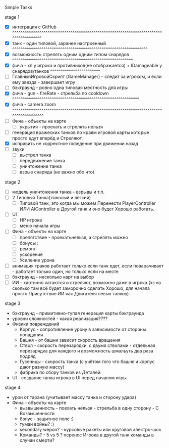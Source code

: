 ﻿Simple Tasks

stage 1
- [x] интеграция с GitHub ^^^^^^^^^^^^^^^^^^^^^^^^^^^^^^^^^^^^^^^^^^^^^^^^^^^^^^^^^^^^^^^^^^^^^^^^^^^^^^^^^^^^^^
- [x] танк - один типовой, заранее настроенный ^^^^^^^^^^^^^^^^^^^^^^^^^^^^^^^^^^^^^^^^^^^^^^^^^^^^^^^^^^^^^^^^^
- [x] возможность стрелять одним одним типом снарядов ^^^^^^^^^^^^^^^^^^^^^^^^^^^^^^^^^^^^^^^^^^^^^^^^^^^^^^^^^^
- [x] фича - хп у игрока и противников(не отображается) + IDamageable у снарядов/танков ^^^^^^^^^^^^^^^^^^^^^^^^
- [ ] ГлавныйИгровойСкрипт (GameManager) - следит за игроком, и если ему звезда - завершает игру 
- [ ] бэкграунд - ровно одна типовая местность для игры
- [x] фича - gun - fireRate - стрельба по cooldown ^^^^^^^^^^^^^^^^^^^^^^^^^^^^^^^^^^^^^^^^^^^^^^^^^^^^^^^^^^^^^
- [x] фича - camera zoom ^^^^^^^^^^^^^^^^^^^^^^^^^^^^^^^^^^^^^^^^^^^^^^^^^^^^^^^^^^^^^^^^^^^^^^^^^^^^^^^^^^^^^^^
- [ ] Фича - объекты на карте
  - [ ] укрытия - проехать и стрелять нельзя
- [ ] генерация вражеских танков по краям игровой карты которые просто едут вперёд и Стреляют.
- [x] исправить не корректное поведение при движении назад
- [ ] звуки
  - [ ] выстрел танка 
  - [ ] передвижение танка
  - [ ] уничтожение танка
  - [ ] взрыв снаряда (не важно обо что)

stage 2
- [ ] модель уничтожения танка - взрывы и т.п.
- [ ] 2 Типовый Танка(тяжолый и лёгкий) 
  - [ ] Типовой танк, это когда мы можем Перенести PlayerController ИЛИ AIController в Другой танк и оно будет Хорошо работать.
- [ ] UI
  - [ ] HP игрока
  - [ ] меню начала игры
- [ ] Фича - объекты на карте
  - [ ] препятствие - проехатьнельзя, а стрелять можно
   - [ ] бонусы :
    - [ ] ремонт
    - [ ] ускорение
    - [ ] Усиление урона
- [ ] анимация траков работает только если танк едет, если поварачивает - работает только один, но только если на месте    
- [ ] бэкграунд - несколько карт на выбор
- [ ] ИИ - хаотично катаются и стреляют, возможно даже в игрока.(хз на сколько там всё будет заморочно сделать Хорошо, для начала просто Присутствие ИИ как Двигателя левых танков)

stage 3
- бэкграунд - примитивно-тупая генерация карты бэкграунда
- уровни сложностей - какая реализация????
- Физики повреждений
  - Корпус - сопротивление урону в зависимости от стороны попадания
  - Башня - от башни зависит скорость вращения
  - Ствол - скорость перезарядки, с двумя стволами - отдельная перезарядка для каждого и возможность шмальуть два раза подряд
  - Гусеницы - скорость танка (с учётом того что башня и корпус дают разную массу)
  - фабрика по сбору танков из Деталей.
- UI - создание танка игрока в UI перед началом игры

stage 4
- урон от тарана (учитывает массу танка и сторону удара)
- Фича - объекты на карте 
  - вызвышенность - поехать нельзя - стрельба в одну сторону - С Возвышенности
  - бонус - защитное поле :)
  - туман войны? :)
  - secondary wepon? - курсовые ракеты или круговой электро-шок
  - Команды? - 5 vs 5 ? перенос Игрока в другой танк команды в случаи смерти?
